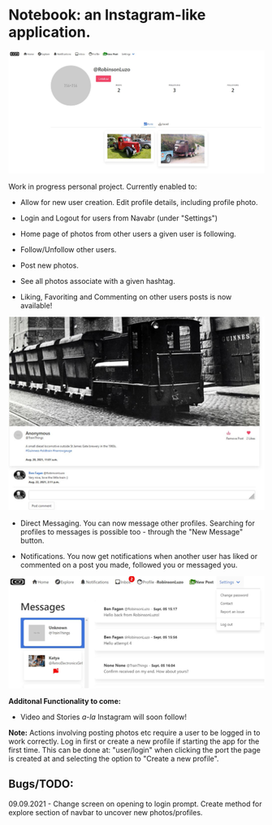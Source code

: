 # Notebook: an Instagram-like application.

<img src="https://raw.githubusercontent.com/RobinsonLuzo/Notebook/master/img/Profile_screenshot.JPG" alt="Profile Screenshot" width="850"/>

Work in progress personal project. Currently enabled to:

- Allow for new user creation. Edit profile details, including profile photo.

- Login and Logout for users from Navabr (under "Settings")

- Home page of photos from other users a given user is following.

- Follow/Unfollow other users. 

- Post new photos.

- See all photos associate with a given hashtag.

- Liking, Favoriting and Commenting on other users posts is now available!

<img src="https://raw.githubusercontent.com/RobinsonLuzo/Notebook/master/img/comment_screenshot.JPG" alt="Comment Screenshot" width="850"/>

- Direct Messaging. You can now message other profiles. Searching for profiles to messages is possible too - through the "New Message" button.

- Notifications. You now get notifications when another user has liked or commented on a post you made, followed you or messaged you.

<img src="https://raw.githubusercontent.com/RobinsonLuzo/Notebook/master/img/notifications_screenshot.JPG" alt="DM Screenshot" width="850"/>



**Additonal Functionality to come:**

- Video and Stories *a-la* Instagram will soon follow!

**Note:** Actions involving posting photos etc require a user to be logged in to work correctly. Log in first or create a new profile if starting the app for the first time. This can be done at: "user/login" when clicking the port the page is created at and selecting the option to "Create a new profile".

## Bugs/TODO:

09.09.2021 - Change screen on opening to login prompt. Create method for explore section of navbar to uncover new photos/profiles.